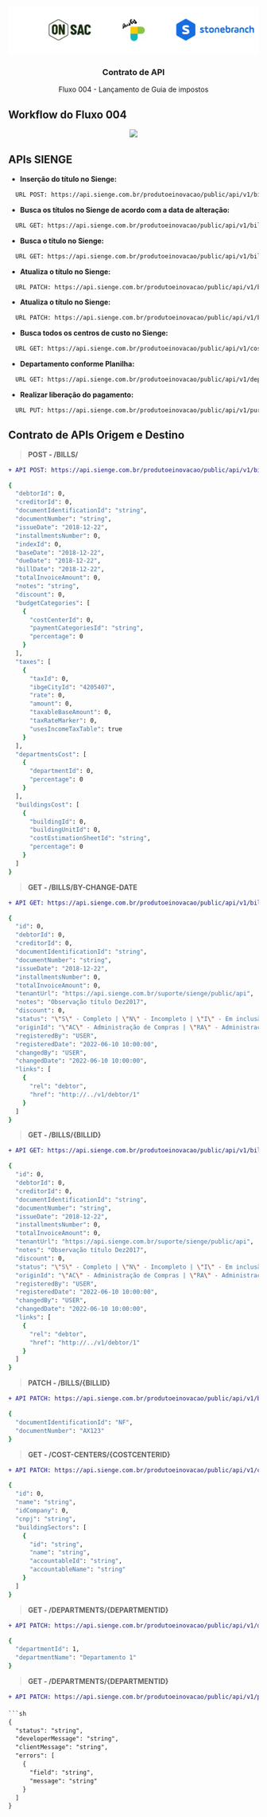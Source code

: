  <p align="center">
    <img src="https://github.com/onsac/Prestes/blob/main/Imagens/Projeto%20OnSAC-Prestes.png" >
  </a>
</p>

<h3 align="center">Contrato de API</h3>

<p align="center">
  Fluxo 004 - Lançamento de Guia de impostos
</p>

## Workflow do Fluxo 004
<p align="center">
    <img src="https://github.com/onsac/Prestes/blob/main/Fluxo%20004%20-%20Lan%C3%A7amento%20de%20Guia%20de%20impostos/Desenho%20Fluxo%20004.png" >
</p>

## APIs SIENGE

* **Inserção do título no Sienge:** 
 
```sh 
  URL POST: https://api.sienge.com.br/produtoeinovacao/public/api/v1/bills/
```
* **Busca os títulos no Sienge de acordo com a data de alteração:** 
 
```sh 
  URL GET: https://api.sienge.com.br/produtoeinovacao/public/api/v1/bills/by-change-date
```
* **Busca o título no Sienge:** 
 
```sh 
  URL GET: https://api.sienge.com.br/produtoeinovacao/public/api/v1/bills/{billId}
```
* **Atualiza o título no Sienge:** 
 
```sh 
  URL PATCH: https://api.sienge.com.br/produtoeinovacao/public/api/v1/bills/{billId}
```
* **Atualiza o título no Sienge:** 
 
```sh 
  URL PATCH: https://api.sienge.com.br/produtoeinovacao/public/api/v1/bills/{billId}
```
* **Busca todos os centros de custo no Sienge:** 
 
```sh 
  URL GET: https://api.sienge.com.br/produtoeinovacao/public/api/v1/cost-centers/{costCenterId}
```
* **Departamento conforme Planilha:** 
 
```sh 
  URL GET: https://api.sienge.com.br/produtoeinovacao/public/api/v1/departments/{departmentId}
```
* **Realizar liberação do pagamento:** 
 
```sh 
  URL PUT: https://api.sienge.com.br/produtoeinovacao/public/api/v1/purchase-orders/{purchaseOrderId}/authorize
```
## Contrato de APIs Origem e Destino
> **POST - /BILLS/**

```diff
+ API POST: https://api.sienge.com.br/produtoeinovacao/public/api/v1/bills/
```

```sh
{
  "debtorId": 0,
  "creditorId": 0,
  "documentIdentificationId": "string",
  "documentNumber": "string",
  "issueDate": "2018-12-22",
  "installmentsNumber": 0,
  "indexId": 0,
  "baseDate": "2018-12-22",
  "dueDate": "2018-12-22",
  "billDate": "2018-12-22",
  "totalInvoiceAmount": 0,
  "notes": "string",
  "discount": 0,
  "budgetCategories": [
    {
      "costCenterId": 0,
      "paymentCategoriesId": "string",
      "percentage": 0
    }
  ],
  "taxes": [
    {
      "taxId": 0,
      "ibgeCityId": "4205407",
      "rate": 0,
      "amount": 0,
      "taxableBaseAmount": 0,
      "taxRateMarker": 0,
      "usesIncomeTaxTable": true
    }
  ],
  "departmentsCost": [
    {
      "departmentId": 0,
      "percentage": 0
    }
  ],
  "buildingsCost": [
    {
      "buildingId": 0,
      "buildingUnitId": 0,
      "costEstimationSheetId": "string",
      "percentage": 0
    }
  ]
}
```

> **GET - /BILLS/BY-CHANGE-DATE**

```diff
+ API GET: https://api.sienge.com.br/produtoeinovacao/public/api/v1/bills/by-change-date
```

```sh
{
  "id": 0,
  "debtorId": 0,
  "creditorId": 0,
  "documentIdentificationId": "string",
  "documentNumber": "string",
  "issueDate": "2018-12-22",
  "installmentsNumber": 0,
  "totalInvoiceAmount": 0,
  "tenantUrl": "https://api.sienge.com.br/suporte/sienge/public/api",
  "notes": "Observação título Dez2017",
  "discount": 0,
  "status": "\"S\" - Completo | \"N\" - Incompleto | \"I\" - Em inclusão",
  "originId": "\"AC\" - Administração de Compras | \"RA\" - Administração de Obras | \"AI\" - Apuração de Impostos | \"CO\" - Comercial | \"CF\" - Conhecimento de Frete | \"CP\" - Contas a Pagar | \"ME\" - Contratos e Medições | \"MO\" - Controle de Mão de Obra | \"DV\" - Devolução de Nota Fiscal | \"RF\" - Financiamento Bancário | \"FP\" - Folha de Pagamento | \"FE\" - Frota de Equipamentos | \"GI\" - Guia de Impostos | \"LO\" - Locação de Imóveis\" | \"SE\" - Sistemas Externos",
  "registeredBy": "USER",
  "registeredDate": "2022-06-10 10:00:00",
  "changedBy": "USER",
  "changedDate": "2022-06-10 10:00:00",
  "links": [
    {
      "rel": "debtor",
      "href": "http://../v1/debtor/1"
    }
  ]
}
```
> **GET - /BILLS/{BILLID}**

```diff
+ API GET: https://api.sienge.com.br/produtoeinovacao/public/api/v1/bills/{billId}
```

```sh
{
  "id": 0,
  "debtorId": 0,
  "creditorId": 0,
  "documentIdentificationId": "string",
  "documentNumber": "string",
  "issueDate": "2018-12-22",
  "installmentsNumber": 0,
  "totalInvoiceAmount": 0,
  "tenantUrl": "https://api.sienge.com.br/suporte/sienge/public/api",
  "notes": "Observação título Dez2017",
  "discount": 0,
  "status": "\"S\" - Completo | \"N\" - Incompleto | \"I\" - Em inclusão",
  "originId": "\"AC\" - Administração de Compras | \"RA\" - Administração de Obras | \"AI\" - Apuração de Impostos | \"CO\" - Comercial | \"CF\" - Conhecimento de Frete | \"CP\" - Contas a Pagar | \"ME\" - Contratos e Medições | \"MO\" - Controle de Mão de Obra | \"DV\" - Devolução de Nota Fiscal | \"RF\" - Financiamento Bancário | \"FP\" - Folha de Pagamento | \"FE\" - Frota de Equipamentos | \"GI\" - Guia de Impostos | \"LO\" - Locação de Imóveis\" | \"SE\" - Sistemas Externos",
  "registeredBy": "USER",
  "registeredDate": "2022-06-10 10:00:00",
  "changedBy": "USER",
  "changedDate": "2022-06-10 10:00:00",
  "links": [
    {
      "rel": "debtor",
      "href": "http://../v1/debtor/1"
    }
  ]
}
```
> **PATCH - /BILLS/{BILLID}**

```diff
+ API PATCH: https://api.sienge.com.br/produtoeinovacao/public/api/v1/bills/{billId}
```

```sh
{
  "documentIdentificationId": "NF",
  "documentNumber": "AX123"
}
```

> **GET - /COST-CENTERS/{COSTCENTERID}**

```diff
+ API PATCH: https://api.sienge.com.br/produtoeinovacao/public/api/v1/cost-centers/{costCenterId}
```

```sh
{
  "id": 0,
  "name": "string",
  "idCompany": 0,
  "cnpj": "string",
  "buildingSectors": [
    {
      "id": "string",
      "name": "string",
      "accountableId": "string",
      "accountableName": "string"
    }
  ]
}
```
> **GET - /DEPARTMENTS/{DEPARTMENTID}**

```diff
+ API PATCH: https://api.sienge.com.br/produtoeinovacao/public/api/v1/departments/{departmentId}
```

```sh
{
  "departmentId": 1,
  "departmentName": "Departamento 1"
}
```

> **GET - /DEPARTMENTS/{DEPARTMENTID}**

```diff
+ API PATCH: https://api.sienge.com.br/produtoeinovacao/public/api/v1/purchase-orders/{purchaseOrderId}/authorize

```sh
{
  "status": "string",
  "developerMessage": "string",
  "clientMessage": "string",
  "errors": [
    {
      "field": "string",
      "message": "string"
    }
  ]
}
```
